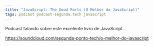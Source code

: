 ```yaml
---
title: "JavaScript: The Good Parts (O Melhor do JavaScript)"
tags: podcast podcast-segunda.tech javascript
---
```


Podcast falando sobre este excelente livro de JavaScript.

https://soundcloud.com/segunda-ponto-tech/o-melhor-do-javascript
